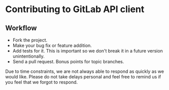 # Contributing to GitLab API client

## Workflow

* Fork the project.
* Make your bug fix or feature addition.
* Add tests for it. This is important so we don't break it in a future version unintentionally.
* Send a pull request. Bonus points for topic branches.

Due to time constraints, we are not always able to respond as quickly as we
would like. Please do not take delays personal and feel free to remind us if
you feel that we forgot to respond.
